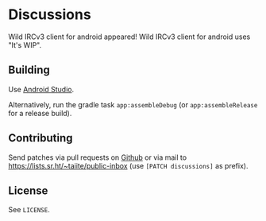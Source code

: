 # Discussions

Wild IRCv3 client for android appeared!
Wild IRCv3 client for android uses "It's WIP".

## Building

Use [Android Studio][andstudio].

Alternatively, run the gradle task `app:assembleDebug` (or
`app:assembleRelease` for a release build).

[andstudio]: https://developer.android.com/studio

## Contributing

Send patches via pull requests on [Github] or via mail to <https://lists.sr.ht/~taiite/public-inbox>
(use `[PATCH discussions]` as prefix).

[Github]: https://github.com/hhirtz/Discussions

## License

See `LICENSE`.
